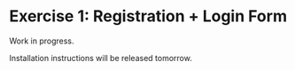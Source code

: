 # Exercise 1: Registration  + Login Form
Work in progress. 

Installation instructions will be released tomorrow.